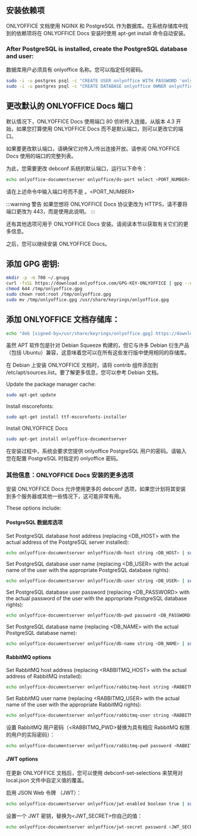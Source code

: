 ## 安装依赖项

ONLYOFFICE 文档使用 NGINX 和 PostgreSQL 作为数据库。在系统存储库中找到的依赖项将在 ONLYOFFICE Docs 安装时使用 apt-get install 命令自动安装。

### After PostgreSQL is installed, create the PostgreSQL database and user:

数据库用户必须具有 onlyoffice 名称。您可以指定任何密码。

```bash
sudo -i -u postgres psql -c "CREATE USER onlyoffice WITH PASSWORD 'onlyoffice';"
sudo -i -u postgres psql -c "CREATE DATABASE onlyoffice OWNER onlyoffice;"
```

## 更改默认的 ONLYOFFICE Docs 端口

默认情况下，ONLYOFFICE Docs 使用端口 80 侦听传入连接。从版本 4.3 开始，如果您打算使用 ONLYOFFICE Docs 而不是默认端口，则可以更改它的端口。

如果要更改默认端口，请确保它对传入/传出连接开放。请参阅 ONLYOFFICE Docs 使用的端口的完整列表。

为此，您需要更改 debconf 系统的默认端口，运行以下命令：

```bash
echo onlyoffice-documentserver onlyoffice/ds-port select <PORT_NUMBER> | sudo debconf-set-selections
```

请在上述命令中输入端口号而不是 。<PORT_NUMBER>

:::warning 警告
如果您想将 ONLYOFFICE Docs 协议更改为 HTTPS，请不要将端口更改为 443，而是使用此说明。
:::

还有其他选项可用于 ONLYOFFICE Docs 安装。请阅读本节以获取有关它们的更多信息。

之后，您可以继续安装 ONLYOFFICE Docs。

## 添加 GPG 密钥:

```bash
mkdir -p -m 700 ~/.gnupg
curl -fsSL https://download.onlyoffice.com/GPG-KEY-ONLYOFFICE | gpg --no-default-keyring --keyring gnupg-ring:/tmp/onlyoffice.gpg --import
chmod 644 /tmp/onlyoffice.gpg
sudo chown root:root /tmp/onlyoffice.gpg
sudo mv /tmp/onlyoffice.gpg /usr/share/keyrings/onlyoffice.gpg
```
## 添加 ONLYOFFICE 文档存储库：

```bash
echo "deb [signed-by=/usr/share/keyrings/onlyoffice.gpg] https://download.onlyoffice.com/repo/debian squeeze main" | sudo tee /etc/apt/sources.list.d/onlyoffice.list
```

虽然 APT 软件包是针对 Debian Squeeze 构建的，但它与许多 Debian 衍生产品（包括 Ubuntu）兼容，这意味着您可以在所有这些发行版中使用相同的存储库。

在 Debian 上安装 ONLYOFFICE 文档时，请将 contrib 组件添加到 /etc/apt/sources.list。要了解更多信息，您可以参考 Debian 文档。

Update the package manager cache:

```bash
sudo apt-get update
```

Install mscorefonts:

```bash
sudo apt-get install ttf-mscorefonts-installer
```

Install ONLYOFFICE Docs

```bash
sudo apt-get install onlyoffice-documentserver
```

在安装过程中，系统会要求您提供 onlyoffice PostgreSQL 用户的密码。请输入您在配置 PostgreSQL 时指定的 onlyoffice 密码。

### 其他信息：ONLYOFFICE Docs 安装的更多选项

安装 ONLYOFFICE Docs 允许使用更多的 debconf 选项，如果您计划将其安装到多个服务器或其他一些情况下，这可能非常有用。


These options include:

#### PostgreSQL 数据库选项

Set PostgreSQL database host address (replacing <DB_HOST> with the actual address of the PostgreSQL server installed):

```bash
echo onlyoffice-documentserver onlyoffice/db-host string <DB_HOST> | sudo debconf-set-selections
```

Set PostgreSQL database user name (replacing <DB_USER> with the actual name of the user with the appropriate PostgreSQL database rights):

```bash
echo onlyoffice-documentserver onlyoffice/db-user string <DB_USER> | sudo debconf-set-selections
```

Set PostgreSQL database user password (replacing <DB_PASSWORD> with the actual password of the user with the appropriate PostgreSQL database rights):

```bash
echo onlyoffice-documentserver onlyoffice/db-pwd password <DB_PASSWORD> | debconf-set-selections
```

Set PostgreSQL database name (replacing <DB_NAME> with the actual PostgreSQL database name):

```bash
echo onlyoffice-documentserver onlyoffice/db-name string <DB_NAME> | sudo debconf-set-selections
```

#### RabbitMQ options

Set RabbitMQ host address (replacing <RABBITMQ_HOST> with the actual address of RabbitMQ installed):

```bash
echo onlyoffice-documentserver onlyoffice/rabbitmq-host string <RABBITMQ_HOST> | sudo debconf-set-selections
```

Set RabbitMQ user name (replacing <RABBITMQ_USER> with the actual name of the user with the appropriate RabbitMQ rights):

```bash
echo onlyoffice-documentserver onlyoffice/rabbitmq-user string <RABBITMQ_USER> | sudo debconf-set-selections
```

设置 RabbitMQ 用户密码（<RABBITMQ_PWD>替换为具有相应 RabbitMQ 权限的用户的实际密码）：

```bash
echo onlyoffice-documentserver onlyoffice/rabbitmq-pwd password <RABBITMQ_PWD> | sudo debconf-set-selections
```

#### JWT options

在更新 ONLYOFFICE 文档后，您可以使用 debconf-set-selections 来禁用对 local.json 文件中自定义值的覆盖。

启用 JSON Web 令牌 （JWT）：

```bash
echo onlyoffice-documentserver onlyoffice/jwt-enabled boolean true | sudo debconf-set-selections
```

设置一个 JWT 密钥，替换为<JWT_SECRET>你自己的值：

```bash
echo onlyoffice-documentserver onlyoffice/jwt-secret password <JWT_SECRET> | sudo debconf-set-selections
```